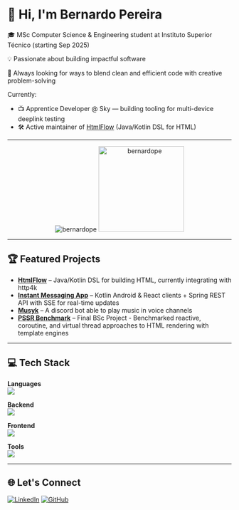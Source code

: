 # 👋 Hi, I'm Bernardo Pereira

🎓 MSc Computer Science & Engineering student at Instituto Superior Técnico (starting Sep 2025)

💡 Passionate about building impactful software 

🚀 Always looking for ways to blend clean and efficient code with creative problem-solving  

Currently:  
- 📺 Apprentice Developer @ Sky — building tooling for multi-device deeplink testing  
- 🛠 Active maintainer of [HtmlFlow](https://github.com/xmlet/HtmlFlow) (Java/Kotlin DSL for HTML)
---
<div align="center">
  <p align="center">
    <img src="https://github-readme-stats.vercel.app/api?username=bernardope&show_icons=true&theme=onedark&layout=compact&include_all_commits" alt="bernardope" />
    <img src="https://github-readme-stats.vercel.app/api/top-langs?username=bernardope&langs_count=10&show_icons=true&locale=en&layout=compact&theme=onedark" alt="bernardope" height="192px"/>
  </p>
</div>


---

## 🏆 Featured Projects

- **[HtmlFlow](https://github.com/xmlet/HtmlFlow)** – Java/Kotlin DSL for building HTML, currently integrating with http4k
- **[Instant Messaging App](https://github.com/BernardoPe/Instant-Messaging)** – Kotlin Android & React clients + Spring REST API with SSE for real-time updates
- **[Musyk](https://github.com/BernardoPe/Musyk)** – A discord bot able to play music in voice channels
- **[PSSR Benchmark](https://github.com/xmlet/comparing-non-blocking-progressive-ssr)** – Final BSc Project - Benchmarked reactive, coroutine, and virtual thread approaches to HTML rendering with template engines
  
---

## 💻 Tech Stack

**Languages**  
<img src="https://skillicons.dev/icons?i=kotlin,java,js,ts,python,c&perline=6" />

**Backend**  
<img src="https://skillicons.dev/icons?i=spring,nodejs,express,nginx,postgres,mongodb,elasticsearch&perline=8" />

**Frontend**  
<img src="https://skillicons.dev/icons?i=html,css,react,materialui,webpack,androidstudio&perline=6" />

**Tools**  
<img src="https://skillicons.dev/icons?i=git,github,vscode,idea,pycharm,androidstudio&perline=6" />

---

## 🌐 Let's Connect

[![LinkedIn](https://skillicons.dev/icons?i=linkedin)](https://linkedin.com/in/bernardope)
[![GitHub](https://skillicons.dev/icons?i=github)](https://github.com/BernardoPe)
